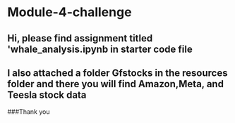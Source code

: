 # Module-4-challenge

## Hi, please find assignment titled 'whale_analysis.ipynb in starter code file
## I also attached a folder Gfstocks in the resources folder and there you will find Amazon,Meta, and Teesla stock data

###Thank you 

